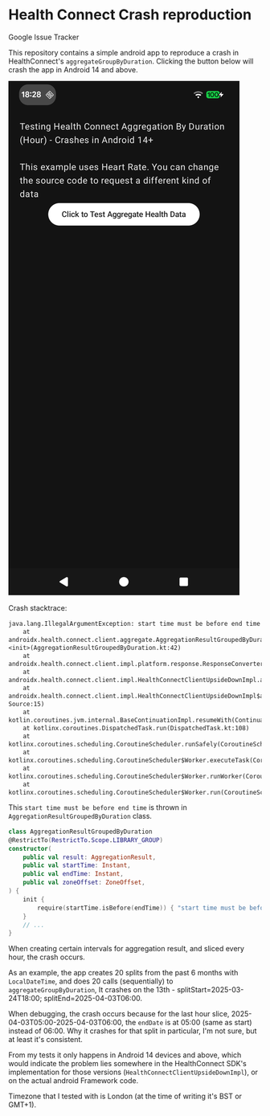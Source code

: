 # Health Connect Crash reproduction

Google Issue Tracker

This repository contains a simple android app to reproduce a crash in HealthConnect's `aggregateGroupByDuration`. Clicking the button below will crash the app in Android 14 and above.

![img.png](img.png)

Crash stacktrace:

```
java.lang.IllegalArgumentException: start time must be before end time
    at androidx.health.connect.client.aggregate.AggregationResultGroupedByDuration.<init>(AggregationResultGroupedByDuration.kt:42)
    at androidx.health.connect.client.impl.platform.response.ResponseConvertersKt.toSdkResponse(ResponseConverters.kt:85)
    at androidx.health.connect.client.impl.HealthConnectClientUpsideDownImpl.aggregateGroupByDuration(HealthConnectClientUpsideDownImpl.kt:283)
    at androidx.health.connect.client.impl.HealthConnectClientUpsideDownImpl$aggregateGroupByDuration$1.invokeSuspend(Unknown Source:15)
    at kotlin.coroutines.jvm.internal.BaseContinuationImpl.resumeWith(ContinuationImpl.kt:33)
    at kotlinx.coroutines.DispatchedTask.run(DispatchedTask.kt:108)
    at kotlinx.coroutines.scheduling.CoroutineScheduler.runSafely(CoroutineScheduler.kt:584)
    at kotlinx.coroutines.scheduling.CoroutineScheduler$Worker.executeTask(CoroutineScheduler.kt:793)
    at kotlinx.coroutines.scheduling.CoroutineScheduler$Worker.runWorker(CoroutineScheduler.kt:697)
    at kotlinx.coroutines.scheduling.CoroutineScheduler$Worker.run(CoroutineScheduler.kt:684)
```

This `start time must be before end time` is thrown in `AggregationResultGroupedByDuration` class.

```kotlin
class AggregationResultGroupedByDuration
@RestrictTo(RestrictTo.Scope.LIBRARY_GROUP)
constructor(
    public val result: AggregationResult,
    public val startTime: Instant,
    public val endTime: Instant,
    public val zoneOffset: ZoneOffset,
) {
    init {
        require(startTime.isBefore(endTime)) { "start time must be before end time" }
    }
    // ...
}
```

When creating certain intervals for aggregation result, and sliced every hour, the crash occurs.

As an example, the app creates 20 splits from the past 6 months with `LocalDateTime`, and does 20 calls (sequentially) to `aggregateGroupByDuration`, It crashes on the 13th - splitStart=2025-03-24T18:00; splitEnd=2025-04-03T06:00.

When debugging, the crash occurs because for the last hour slice, 2025-04-03T05:00-2025-04-03T06:00, the `endDate` is at 05:00 (same as start) instead of 06:00.
Why it crashes for that split in particular, I'm not sure, but at least it's consistent.

From my tests it only happens in Android 14 devices and above, which would indicate the problem lies somewhere in the HealthConnect SDK's implementation for those versions (`HealthConnectClientUpsideDownImpl`), or on the actual android Framework code.

Timezone that I tested with is London (at the time of writing it's BST or GMT+1).
